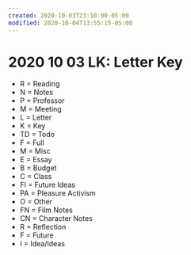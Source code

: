```yaml
---
created: 2020-10-03T23:10:00-05:00
modified: 2020-10-04T13:55:15-05:00
---
```


# 2020 10 03 LK: Letter Key

- R = Reading
- N = Notes
- P = Professor
- M = Meeting
- L = Letter
- K = Key
- TD = Todo
- F = Full
- M = Misc
- E = Essay
- B = Budget
- C = Class
- FI = Future Ideas
- PA = Pleasure Activism
- O = Other 
- FN = Film Notes
- CN = Character Notes
- R = Reflection
- F = Future
- I = Idea/Ideas

